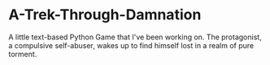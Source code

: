 A-Trek-Through-Damnation
========================

A little text-based Python Game that I've been working on.  The protagonist, a compulsive self-abuser, wakes up to find himself lost in a realm of pure torment.  
